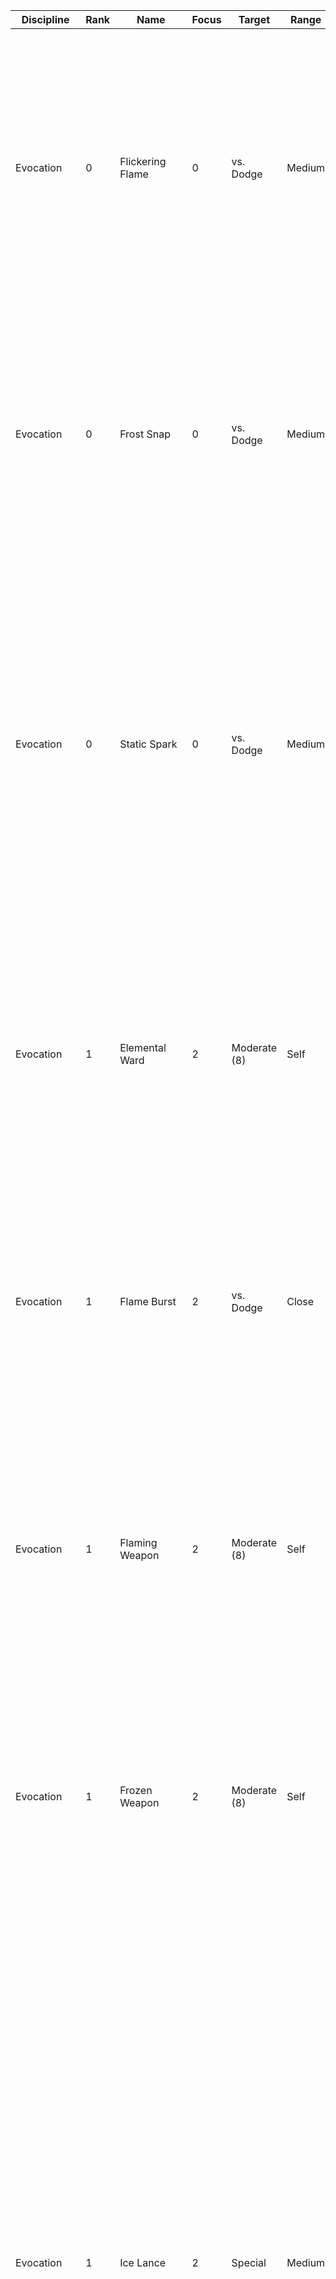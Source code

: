  Discipline   | Rank | Name                 | Focus | Target       | Range  | Properties                            | Effect                                                                                                                                                                                                                                                                                                                                                                                                                                                                                                                                                                                                                                                                                                                                                                                                                                                                                                                                                                                                                                                                                                                                                                                                                                                                                                                                                                                                                                                                                                                                                                                                                                                                                                                                                                                                                                                                                                
--------------|------|----------------------|-------|--------------|--------|---------------------------------------|-------------------------------------------------------------------------------------------------------------------------------------------------------------------------------------------------------------------------------------------------------------------------------------------------------------------------------------------------------------------------------------------------------------------------------------------------------------------------------------------------------------------------------------------------------------------------------------------------------------------------------------------------------------------------------------------------------------------------------------------------------------------------------------------------------------------------------------------------------------------------------------------------------------------------------------------------------------------------------------------------------------------------------------------------------------------------------------------------------------------------------------------------------------------------------------------------------------------------------------------------------------------------------------------------------------------------------------------------------------------------------------------------------------------------------------------------------------------------------------------------------------------------------------------------------------------------------------------------------------------------------------------------------------------------------------------------------------------------------------------------------------------------------------------------------------------------------------------------------------------------------------------------------
 Evocation    | 0    | Flickering Flame     | 0     | vs. Dodge    | Medium |                                       | You create a small flame in your palm. It provides light at a close range. You can throw the flame as a projectile.<br />Weak. Deals +2 fire damage. <br />Strong. Deals +4 fire damage and the target suffers burning (2) for a short duration.<br />Critical. Deals +6 fire damage and the target suffers burning (4) for a short duration.                                                                                                                                                                                                                                                                                                                                                                                                                                                                                                                                                                                                                                                                                                                                                                                                                                                                                                                                                                                                                                                                                                                                                                                                                                                                                                                                                                                                                                                                                                                                                         
 Evocation    | 0    | Frost Snap           | 0     | vs. Dodge    | Medium |                                       | By snapping your fingers, you explosively chill the air around the target.<br />Weak. You deal +2 frost damage. <br />Strong. You deal +4 frost damage and the target is briefly slowed.<br />Critical. You deal +6 frost damage and the target is briefly dazed and slowed.                                                                                                                                                                                                                                                                                                                                                                                                                                                                                                                                                                                                                                                                                                                                                                                                                                                                                                                                                                                                                                                                                                                                                                                                                                                                                                                                                                                                                                                                                                                                                                                                                          
 Evocation    | 0    | Static Spark         | 0     | vs. Dodge    | Medium |                                       | You generate a small electric discharge from your fingertip against a target.<br />Weak. Deal +2 lightning damage.<br />Strong. Deal +4 lightning damage to the target and you can deal +2 lightning damage to one other creature in melee range of the target.<br />Critical. Deal +6 lightning damage to the target and you can deal +4 lightning damage to one other creature in melee range of the target.                                                                                                                                                                                                                                                                                                                                                                                                                                                                                                                                                                                                                                                                                                                                                                                                                                                                                                                                                                                                                                                                                                                                                                                                                                                                                                                                                                                                                                                                                        
 Evocation    | 1    | Elemental Ward       | 2     | Moderate (8) | Self   | quick, concentrate                     | You surround yourself in a ward that absorbs elemental energies affecting you. Cast this spell before taking damage or on your turn.<br />On a success, you gain resistance against fire, frost, and lightning damage. This spell lasts for a short duration.                                                                                                                                                                                                                                                                                                                                                                                                                                                                                                                                                                                                                                                                                                                                                                                                                                                                                                                                                                                                                                                                                                                                                                                                                                                                                                                                                                                                                                                                                                                                                                                                                                         
 Evocation    | 1    | Flame Burst          | 2     | vs. Dodge    | Close  | blast (cone)                          | Holding your open hand out, a wide burst of fire erupts from it.<br />Weak. Deals +2 fire damage to all targets. <br />Strong. Deals +4 fire damage to all targets.<br />Critical. Deals +6 fire damage to all targets and each of them suffers burning (2) for a short duration.                                                                                                                                                                                                                                                                                                                                                                                                                                                                                                                                                                                                                                                                                                                                                                                                                                                                                                                                                                                                                                                                                                                                                                                                                                                                                                                                                                                                                                                                                                                                                                                                                     
 Evocation    | 1    | Flaming Weapon       | 2     | Moderate (8) | Self   | enchant (weapon), singular             | Enchant your weapon with magical flames.<br />On a success, the weapon emits bright light in melee range and dim light in close range of it and deals +2 fire damage. You can make a weapon attack as part of casting this spell.<br />This spell lasts for a medium duration.                                                                                                                                                                                                                                                                                                                                                                                                                                                                                                                                                                                                                                                                                                                                                                                                                                                                                                                                                                                                                                                                                                                                                                                                                                                                                                                                                                                                                                                                                                                                                                                                                        
 Evocation    | 1    | Frozen Weapon        | 2     | Moderate (8) | Self   | enchant (weapon), singular             | Enchant your weapon with magical frost.<br />On a success, the weapon deals +2 frost damage. On a strong or critical hit, the target is briefly slowed. You can make a weapon attack as part of casting this spell.<br />This spell lasts for a medium duration.                                                                                                                                                                                                                                                                                                                                                                                                                                                                                                                                                                                                                                                                                                                                                                                                                                                                                                                                                                                                                                                                                                                                                                                                                                                                                                                                                                                                                                                                                                                                                                                                                                      
 Evocation    | 1    | Ice Lance            | 2     | Special      | Medium |                                       | You form a long spear-like ice shard, hovering above your hand. You can choose to use the ice lance as a melee weapon, or throw it against a target within range.<br /><br />Weapon. You can immediately make a melee attack against a target in reach using the ice lance. The ice lance deals +3 frost weapon damage, has the fragile, pierce, reach, and versatile (+1) properties, and d6 Durability. You roll attacks with it using Mind + Arcana und use your spell base damage for it. The ice lance lasts for a short duration, or until destroyed.<br /><br />Throw. Roll vs. Dodge against a single target in range.<br />Weak. You deal +4 frost damage. <br />Strong. You deal +8 frost damage.<br />Critical. You deal +12 frost damage.                                                                                                                                                                                                                                                                                                                                                                                                                                                                                                                                                                                                                                                                                                                                                                                                                                                                                                                                                                                                                                                                                                                                                 
 Evocation    | 1    | Ice Shards           | 2     | vs. Dodge    | Medium |                                       | You form an icicle in your grasp. The icicle explodes on impact, sending out razor sharp shards around it.<br />Weak. Deal +3 frost damage. The shards explode, dealing +0 frost damage to all creatures in melee range of the target (if the attack roll hits vs. their Dodge).<br />Strong. Deal +6 frost damage. The shards explode, dealing +2 frost damage to all creatures in melee range of the target (if the attack roll hits vs. their Dodge).<br />Critical. Deal +9 frost damage. The shards explode, dealing +4 frost damage to all creatures in melee range of the target (if the attack roll hits vs. their Dodge).                                                                                                                                                                                                                                                                                                                                                                                                                                                                                                                                                                                                                                                                                                                                                                                                                                                                                                                                                                                                                                                                                                                                                                                                                                                                    
 Evocation    | 1    | Lightning Arc        | 2     | vs. Dodge    | Medium |                                       | Arcs of lightning spring forth from your fingertips, jumping from creature to creature.<br />Weak. Deal +2 lightning damage up to three creatures close to each other.<br />Strong. Deal +4 lightning damage up to three creatures close to each other.<br />Critical. Deal +6 lightning damage up to three creatures close to each other.                                                                                                                                                                                                                                                                                                                                                                                                                                                                                                                                                                                                                                                                                                                                                                                                                                                                                                                                                                                                                                                                                                                                                                                                                                                                                                                                                                                                                                                                                                                                                            
 Evocation    | 1    | Lightning Weapon     | 2     | Moderate (8) | Self   | enchant (weapon), singular             | Enchant your weapon with magical frost.<br />On a success, the weapon deals +2 lightning damage. On a strong or critical hit, the target is briefly faltering. You can make a weapon attack as part of casting this spell.<br />This spell lasts for a medium duration.                                                                                                                                                                                                                                                                                                                                                                                                                                                                                                                                                                                                                                                                                                                                                                                                                                                                                                                                                                                                                                                                                                                                                                                                                                                                                                                                                                                                                                                                                                                                                                                                                               
 Evocation    | 1    | Scorching Beams      | 2     | vs. Dodge    | Medium |                                       | You form three flaming orbs hovering before you. From each orb, you can shoot a beam of scorching flame. You can choose the same or different targets and roll one attack for each beam.<br />Weak. The beam deals +2 fire damage.<br />Strong. The beam deals +4 fire damage.<br />Critical. The beam deals +6 fire damage.                                                                                                                                                                                                                                                                                                                                                                                                                                                                                                                                                                                                                                                                                                                                                                                                                                                                                                                                                                                                                                                                                                                                                                                                                                                                                                                                                                                                                                                                                                                                                                          
 Evocation    | 2    | Fireball             | 4     | vs. Dodge    | Long   |                                       | You channel a violent sphere of flame, pulsing with energy. Then throw it towards the target location.<br />This spell targets every creature in close range of the target location.<br />Weak. Deals +4 fire damage to all targets. <br />Strong. Deals +8 fire damage to all targets and each of them suffers burning (4) for a short duration.<br />Critical. Deals +12 fire damage to all targets and each of them suffers burning (6) for a short duration.                                                                                                                                                                                                                                                                                                                                                                                                                                                                                                                                                                                                                                                                                                                                                                                                                                                                                                                                                                                                                                                                                                                                                                                                                                                                                                                                                                                                                                      
 Evocation    | 3    | Black Flame Bolt     | 6     | vs. Dodge    | Long   |                                       | You conjure an unnatural black flame which relentlessly consumes everything it touches.<br />Weak. Deal +4 fire damage and the target suffers burning (2).<br />Strong. Deal +8 fire damage and the target suffers burning (4).<br />Critical. Deal +12 fire damage and the target suffers burning (6).<br />The black fire ignores fire resistance and reduces immunity against fire damage to a resistance against it. Burning from black fire can‘t be put out by mundane means and only does, once the caster of it is unconscious or dead. Alternately it can be put out by magic that removes a magical effect to be stopped.                                                                                                                                                                                                                                                                                                                                                                                                                                                                                                                                                                                                                                                                                                                                                                                                                                                                                                                                                                                                                                                                                                                                                                                                                                                                   
 Illusion     | 0    | Distracting Whispers | 0     | vs. Resist   | Medium |                                       | You whisper faint, unintelligible voices into the target&#x27;s mind, breaking their poise and distracting them.<br />Weak. Deal +0 psychic damage (ignoring AV).<br />Strong. Deal +2 psychic damage (ignoring AV) and the target is briefly distracted by the whispers. <br />Critical. Deal +4 psychic damage (ignoring AV) and the target is distracted by the whispers for a short time. They can roll Spirit + Fortitude at the end of their turns to end the effect early.                                                                                                                                                                                                                                                                                                                                                                                                                                                                                                                                                                                                                                                                                                                                                                                                                                                                                                                                                                                                                                                                                                                                                                                                                                                                                                                                                                                                                     
 Illusion     | 0    | Horrific Vision      | 0     | vs. Resist   | Medium |                                       | You conjure false visions into the target‘s mind, making them project horrific events of them or their loved ones.<br />Weak. Deal +0 psychic damage (ignoring AV).<br />Strong. Deal +2 psychic damage (ignoring AV) and the target is briefly frightened. <br />Critical. Deal +4 psychic damage (ignoring AV) and the target is frightened for a short time. They can roll Spirit + Fortitude at the end of their turns to end the effect early.                                                                                                                                                                                                                                                                                                                                                                                                                                                                                                                                                                                                                                                                                                                                                                                                                                                                                                                                                                                                                                                                                                                                                                                                                                                                                                                                                                                                                                                   
 Illusion     | 0    | Mirage               | 0     | Moderate (8) | Medium | concentrate, illusory                  | You can create a stationary image of a creature or object. Choose a small or medium sized form for your mirage. On a success, your chosen mirage appears. It lasts a short duration or until you move out of range of it.                                                                                                                                                                                                                                                                                                                                                                                                                                                                                                                                                                                                                                                                                                                                                                                                                                                                                                                                                                                                                                                                                                                                                                                                                                                                                                                                                                                                                                                                                                                                                                                                                                                                             
 Illusion     | 1    | False Enemy          | 2     | vs. Resist   | Medium | concentrate, continuous, illusory       | Using an illusionary creature, you fool your target into believing they are attacked by the illusion. Choose a small or medium sized humanoid form for your false enemy. On a success, the target imagines the false enemy to be attacking them in melee.<br /><br />Weak. Deal +2 psychic damage (ignoring AV).<br />Strong. Deal +4 psychic damage (ignoring AV) and the target is briefly distracted by the false enemy.<br />Critical. Deal +6 psychic damage (ignoring AV) and the target is briefly distracted by the false enemy. The target’s roll to see through the false enemy is hard.                                                                                                                                                                                                                                                                                                                                                                                                                                                                                                                                                                                                                                                                                                                                                                                                                                                                                                                                                                                                                                                                                                                                                                                                                                                                                                    
 Illusion     | 1    | Illusory Trap        | 2     | vs. Resist   | Medium | concentrate, illusory                  | You make a creature believe that they triggered a trap.<br />On a success, they believe they set of the trap and are pinned by it. Choose any plausible form for the illusory trap to take.<br />Weak. Deal +2 psychic damage (ignoring AV).<br />Strong. Deal +4 psychic damage (ignoring AV) and the target is grappled by the illusory trap.<br />Critical. Deal +6 psychic damage (ignoring AV) and the target is restrained by the illusory trap.<br />After the target believes it was pinned by the trap, the illusion lasts for a short duration.                                                                                                                                                                                                                                                                                                                                                                                                                                                                                                                                                                                                                                                                                                                                                                                                                                                                                                                                                                                                                                                                                                                                                                                                                                                                                                                                             
 Illusion     | 1    | Invisibility         | 2     | Moderate (8) | Self   | concentrate, illusory                  | You shroud yourself in illusions of your surroundings, hiding you from the sights of others.<br />On a success, you are invisible. While invisible, you are hidden from any creature, which hasn’t successfully rolled against this spells illusion, or has an innate ability to see through invisibility. This spell lasts for a short duration or until you attack or cast another spell.                                                                                                                                                                                                                                                                                                                                                                                                                                                                                                                                                                                                                                                                                                                                                                                                                                                                                                                                                                                                                                                                                                                                                                                                                                                                                                                                                                                                                                                                                                           
 Illusion     | 1    | Phantom Self         | 2     | Moderate (8) | Self   | concentrate, continuous, illusory, quick | You create illusionary duplicates of yourself, mimicking your actions to confuse enemies about your true location. <br />Cast this spell on your turn.<br /><br />Weak. You create a second phantom version of you that stays directly at your side and mimics your movements.<br />Strong. You create two phantom selves instead.<br />Critical. You create three phantom selves instead. <br /><br />When an enemy tries to attack you and hasn’t seen through the phantom selves illusion, randomly determine if they hit you or one of your phantom selves. If they hit a phantom, it disappears.                                                                                                                                                                                                                                                                                                                                                                                                                                                                                                                                                                                                                                                                                                                                                                                                                                                                                                                                                                                                                                                                                                                                                                                                                                                                                                 
 Conjuration  | 0    | Arcane Glyph         | 0     | Moderate (8) | Touch  | ritual (minutes), singular             | Conjure a small arcane glyph that is almost invisible on a stationary object or surface you touch. On a success, choose one of the following effects:<br /><br />Explosion. Roll vs. Dodge for each creature close to the glyph. On a hit, each target takes +0 (weak) / +2 (strong) / +4 (critical) blast damage.<br /><br />Alarm. A loud continuous sound blasts from the glyph, hearable anywhere within a very long range of it.<br /><br />Spell Effect. Choose one of your other non-ritual spells targeting one or multiple creatures in no more than close range. Immediately spend the Focus required to cast the spell. Once the glyph activates, cast the chosen spell with random targets within range.<br /><br />Also determine a condition for when the glyph is supposed to activate, such as somebody touching it, stepping on it, or moving directly past it. The condition has to be met in close range of the glyph.<br />Once the condition is met, the glyph erupts with the chosen effect.                                                                                                                                                                                                                                                                                                                                                                                                                                                                                                                                                                                                                                                                                                                                                                                                                                                                                    
 Conjuration  | 0    | Arcane Missiles      | 0     | vs. Dodge    | Medium |                                       | Conjure one or multiple small projectiles or pure arcane energy and lunge them against a target.<br />Weak. Deal +2 blast damage.<br />Strong. Two hits that deal +2 blast damage each.<br />Critical. Three hits that deal +2 blast damage each.                                                                                                                                                                                                                                                                                                                                                                                                                                                                                                                                                                                                                                                                                                                                                                                                                                                                                                                                                                                                                                                                                                                                                                                                                                                                                                                                                                                                                                                                                                                                                                                                                                                     
 Conjuration  | 0    | Extraplanar Pocket   | 0     | Moderate (8) | Touch  | quick                                 | Choose one item taking up 1 load or less and hold it out before you. Cast this spell on your turn.<br />On a success, your hand reaches into an extraplanar pocket, either storing the item you are holding or withdrawing an item you stored beforehand from it during your turn.<br /><br />You can only ever store items with a combined load of up to 2 + Arcana in the extraplanar pocket. When storing supply in it, you can‘t store more than a d12 (or 5 units) for any single type of supply in it.<br /><br />Once you are unconcious, any stored item re-appears before you.                                                                                                                                                                                                                                                                                                                                                                                                                                                                                                                                                                                                                                                                                                                                                                                                                                                                                                                                                                                                                                                                                                                                                                                                                                                                                                               
 Conjuration  | 1    | Arcane Barrier       | 2     | Moderate (8) | Short  | concentrate                           | You summon an arcane barrier of semi-translucent energy that provides cover and let’s nothing through. The barrier takes the dimensions of a rectangular door (2 meters x 1 meter) and can be oriented in any direction.<br />On a success, you create the barrier within range in the desired orientation, as long as it touches some solid surface or object.<br /><br />The barrier is immovable and lasts for a short duration or until destroyed. The barrier can be destroyed like any other object. It has a Defense of 6, 4 AV, and 20 HP.                                                                                                                                                                                                                                                                                                                                                                                                                                                                                                                                                                                                                                                                                                                                                                                                                                                                                                                                                                                                                                                                                                                                                                                                                                                                                                                                                    
 Conjuration  | 1    | Familiar Conjuring   | 2     | Moderate (8) | Touch  | ritual (hours), singular               | You set up a ritual to summon an arcane familiar from unknown places beyond this world. As part of casting this spell, you must also spend 100 coins in incense and other occult ingredients. Choose a tiny animal form for your familiar (e.g. cat, bird, spider, …).<br />On a success, you summon your arcane familiar in the chosen form (treat the familiar as a companion for combat). The familiar has the following statistics:<br /><br />Arcane Familiar (tiny extraplanar)<br />HP. 5<br />AV. 0<br />Attributes. d4 STR / d6 AGI / d4 SPI / d6 MND<br />Defenses. 6 Parry / 8 Dodge / 7 Resist<br />Skills. Cunning, Perception (equal to your Arcana)<br />Attacks.<br />- Strike. 3 damage (2 base + 1 weapon).<br />Abilities:<br />- Night Vision. This creature can see up to a close distance in dim light as in bright light. Sources of dim light let it see one range category further than normal.<br />- Natural Movement. Depending on the form this creature takes, it can can climb or swim without treating it as difficult terrain, or can fly.<br /><br />You have a psychic connection to your familiar, as long as the two of you are on the same sphere of existence. This connection manifests itself as an intuitive sharing of emotions. You can use this connection to tell your familiar what to do and where to go nonverbally. You can also spend your turn meditating to fully experience all senses of your familiar. While meditating this way, you are considered unconscious and are unaware of your own body‘s surroundings.<br />Any creature capable of sensing magical auras will notice the extraplanar nature of your familiar. Most civilized folks will see this as unnatural and evil. The familiar remains until killed, but can be re-summoned with another ritual. You can choose a new form for your familiar each time you cast this spell. 
 Conjuration  | 1    | Hale of Blades       | 2     | Moderate (8) | Medium |                                       | You conjure a hail of energy-made blades hovering around you. You can send out the blades, whirling and striking at your targets.<br />Weak. Deal +2 damage up to three creatures close to each other.<br />Strong. Deal +4 damage up to three creatures close to each other.<br />Critical. Deal +6 damage up to three creatures close to each other.                                                                                                                                                                                                                                                                                                                                                                                                                                                                                                                                                                                                                                                                                                                                                                                                                                                                                                                                                                                                                                                                                                                                                                                                                                                                                                                                                                                                                                                                                                                                                
 Conjuration  | 1    | Infuse Item          | 2     | Moderate (8) | Touch  | enchant (*), singular                  | You touch any medium or smaller item, temporarily infusing it with arcane energy.<br />On a success, the item increases it’s Durability die by one step. If it is a weapon, it deals +1 weapon damage. If it is an armor, shield, or helmet, it grants +1 AV.<br />These effects last for a long duration. This spell counts as an enchantment for a weapon, armor, shield, helmet, or other item depending on which type of item you infused.                                                                                                                                                                                                                                                                                                                                                                                                                                                                                                                                                                                                                                                                                                                                                                                                                                                                                                                                                                                                                                                                                                                                                                                                                                                                                                                                                                                                                                                        
 Conjuration  | 2    | Arcane Circle        | 4     | Hard (10)    | Melee  | singular, quick                        | You summon a magical circle under your feet, depicting arcane sigils.<br />On a success, you summon the arcane circle in your melee range. Any creature casting an arcane spell while standing on the circle gains +1 boon when casting or concentrating on an arcane spell and deals +2 damage per SL with any arcane spell.<br />The arcane circle remains stationary at the position you cast it at for a medium duration, or until you cast another one at a different position.                                                                                                                                                                                                                                                                                                                                                                                                                                                                                                                                                                                                                                                                                                                                                                                                                                                                                                                                                                                                                                                                                                                                                                                                                                                                                                                                                                                                                  
 Telepathy    | 0    | Detect Magic         | 0     | Moderate (8) | Short  |                                       | You attune your vision to the lingering auras of magical influence.<br />On a success, you detect any magical auras within range emanated by creatures, items, or other magical effects, such as illusions.<br />Weak. You briefly know the general direction of each aura during the moment when this spell is cast.<br />Strong. Same as a weak success, and you keep track of all detected auras within range for a short duration.<br />Critical. Same as a strong success, and you know magical nature, the discipline, or tradition of the detected auras.                                                                                                                                                                                                                                                                                                                                                                                                                                                                                                                                                                                                                                                                                                                                                                                                                                                                                                                                                                                                                                                                                                                                                                                                                                                                                                                                      
 Telepathy    | 0    | Mental Link          | 0     | vs. Resist   | Medium | quick                                 | You focus on the mind of another creature you can see within range. Cast this spell on your turn.<br />On a success, you can either send a brief message, thought, or mental image to the target, or get insight into their immediate surface thoughts and current emotions.                                                                                                                                                                                                                                                                                                                                                                                                                                                                                                                                                                                                                                                                                                                                                                                                                                                                                                                                                                                                                                                                                                                                                                                                                                                                                                                                                                                                                                                                                                                                                                                                                          
 Telepathy    | 0    | Mind Blast           | 0     | vs. Resist   | Medium |                                       | You concentrate to overwhelm a creature‘s mind with mental energy.<br />Weak. Deal +0 psychic damage (ignoring AV).<br />Strong. Deal +2 psychic damage (ignoring AV). The target is briefly dazed. <br />Critical. Deal +4 psychic damage (ignoring AV). The target is dazed for a short time. They can roll Spirit + Fortitude at the end of their turns to end the effect early.                                                                                                                                                                                                                                                                                                                                                                                                                                                                                                                                                                                                                                                                                                                                                                                                                                                                                                                                                                                                                                                                                                                                                                                                                                                                                                                                                                                                                                                                                                                   
 Telepathy    | 1    | Control Beast        | 2     | vs. Resist   | Close  | concentrate                           | You dominate the mind of an animal with no more than a d4 Mind you can see within range. The target has to be of a tier equal to or lower than your Arcana.<br />Weak. The target is briefly stunned. <br />Strong. You briefly take control of the target, choosing what they do on their next turn.<br />Critical. You take control of the target for a short duration, choosing what they do on their turns.<br />After the spell ends, the target is aware you influenced their mind. They can roll Spirit + Fortitude at the end of their turns to end the effect early. Once they do, you can no longer cast this spell against them for the rest of the scene.                                                                                                                                                                                                                                                                                                                                                                                                                                                                                                                                                                                                                                                                                                                                                                                                                                                                                                                                                                                                                                                                                                                                                                                                                                 
 Telepathy    | 1    | Foresight            | 2     | Moderate (8) | Self   | quick                                 | You heighten your senses, granting you an instinctual glimpse into the immediate future. Cast this when being attacked or on your turn.<br />Weak. Attacks against you briefly suffer +1 bane.<br />Strong. Attacks against you briefly suffer +1 bane and you briefly gain +1 boon on your next attack roll.<br />Critical. Attacks against you briefly suffer +1 bane, you briefly gain +1 boon and add your Arcana as damage on your next attack roll.                                                                                                                                                                                                                                                                                                                                                                                                                                                                                                                                                                                                                                                                                                                                                                                                                                                                                                                                                                                                                                                                                                                                                                                                                                                                                                                                                                                                                                             
 Telepathy    | 1    | Psychometry          | 2     | Moderate (8) | Touch  | ritual (minutes)                      | Touching an inanimate object, you gain insights into it’s recent history and what events took place around it.<br />Weak. You gain one Discovery.<br />Strong. You gain two Discovery.<br />Critical. You gain three Discovery.<br />You can spend one Discovery, the same as when rolling for Discovery, to gain insights into the objects history or what events took place around them. Both have to have taken place during the last week.<br />You can only cast this spell once per object.                                                                                                                                                                                                                                                                                                                                                                                                                                                                                                                                                                                                                                                                                                                                                                                                                                                                                                                                                                                                                                                                                                                                                                                                                                                                                                                                                                                                     
 Telepathy    | 1    | Subtle Suggestion    | 2     | vs. Resist   | Medium |                                       | You subtly plant a suggested action in a creature‘s mind.<br />Choose any simple action that doesn‘t inflict harm on the creature or one of it‘s allies.<br />Weak. The target suffers +1 bane on any action on their next turn, unless it is following the suggested action.<br />Strong. The target suffers +2 banes on any action on their next turn, unless it is following the suggested action.<br />Critical. The target is forced to take the suggested action on their next turn.<br />After the spell ends, the target is aware you influenced their mind. Once you fail to cast this spell against any creature, it is immune against it for the rest of the scene.                                                                                                                                                                                                                                                                                                                                                                                                                                                                                                                                                                                                                                                                                                                                                                                                                                                                                                                                                                                                                                                                                                                                                                                                                        
 Telepathy    | 2    | Nullify Spell        | 4     | vs. Resist   | Short  | quick                                 | You invade the mind of a creature, interrupting them in the middle of casting a spell.<br />Cast this spell when a creature in range casts a spell. Add their spell‘s rank to their Resist against this spell.<br />Weak. You nullify the spell they were about to cast.<br />Strong. Deal +2 psychic damage (ignoring AV) and you nullify the spell they were about to cast.<br />Critical. Deal +4 psychic damage (ignoring AV) and you nullify the spell they were about to cast.                                                                                                                                                                                                                                                                                                                                                                                                                                                                                                                                                                                                                                                                                                                                                                                                                                                                                                                                                                                                                                                                                                                                                                                                                                                                                                                                                                                                                  
 Telekinetics | 0    | Kinetic Pull         | 0     | vs. Dodge    | Short  |                                       | You telekinetically hold onto a target object or creature of medium or smaller size within range and violently pull them towards you.<br />When targeting an object held by a creature, you suffer +1 bane on the roll.<br />Weak. Pull the target up to a close distance towards you.<br />Strong. Pull the target up to a close distance towards you and they fall prone.<br />Critical. Pull the target up to a short distance towards you and they fall prone.<br />This Movement is treated the same as pushing in regards to Opportunity Attacks, larger creatures, and other effects.                                                                                                                                                                                                                                                                                                                                                                                                                                                                                                                                                                                                                                                                                                                                                                                                                                                                                                                                                                                                                                                                                                                                                                                                                                                                                                          
 Telekinetics | 0    | Kinetic Push         | 0     | vs. Dodge    | Short  |                                       | You rapidly extend your open hand forward, shooting a blast wave against the target from it.<br />Weak. Deal +2 blast damage.<br />Strong. Deal +4 blast damage and push the target close.<br />Critical. Deal +6 blast damage and push the target a short distance.                                                                                                                                                                                                                                                                                                                                                                                                                                                                                                                                                                                                                                                                                                                                                                                                                                                                                                                                                                                                                                                                                                                                                                                                                                                                                                                                                                                                                                                                                                                                                                                                                                  
 Telekinetics | 0    | Telekinetic Grab     | 0     | vs. Dodge    | Close  | concentrate                           | You can move a small object within range for a short distance or throw it for a medium distance during your turn by flicking your hand in the target direction. You can either do so with any small object lying around, or with ammo or a small weapon you carry.<br />Weak. Throwing the object at a target deals +2 damage.<br />Strong. Throwing the object at a target deals +4 damage.<br />Critical. Throwing the object at a target deals +6 damage.<br />While holding or moving the object, you can continue to do so over multiple turns by recasting this spell on every turn.                                                                                                                                                                                                                                                                                                                                                                                                                                                                                                                                                                                                                                                                                                                                                                                                                                                                                                                                                                                                                                                                                                                                                                                                                                                                                                            
 Telekinetics | 1    | Gravitational Pull   | 2     | vs. Dodge    | Medium | concentrate                           | You create a tiny orb of pure force at the target location, pulling everything around it towards it. This spell targets every medium or smaller sized creature in melee range of the orb.<br />Weak. Each target is briefly slowed.<br />Strong. Each target is briefly grappled by it.<br />Critical. Each target is briefly restrained by it.<br />The close area around the orb is considered difficult terrain. When any medium or smaller sized creature first enters the orb‘s melee range or starts it‘s turn there, they have to roll Strength + Athletics. On a failure, they are briefly restrained by the orb.<br />The orb lasts for a short duration.                                                                                                                                                                                                                                                                                                                                                                                                                                                                                                                                                                                                                                                                                                                                                                                                                                                                                                                                                                                                                                                                                                                                                                                                                                    
 Telekinetics | 1    | Kinetic Shield       | 2     | Moderate (8) | Self   | quick                                 | You quickly hold out your hand, creating a kinetic shield in front of you, protecting you from harm. Cast this spell when you are attacked by any effect targeting your Parry or Dodge.<br />On a success, you defend the attack with your Resist instead. If the attack misses, until your next turn, each time you are attacked by any effect targeting your Parry or Dodge, you can choose to defend with your Resist instead until an attack hits you.                                                                                                                                                                                                                                                                                                                                                                                                                                                                                                                                                                                                                                                                                                                                                                                                                                                                                                                                                                                                                                                                                                                                                                                                                                                                                                                                                                                                                                            
 Telekinetics | 1    | Psychic Crush        | 2     | vs. Dodge    | Medium |                                       | You telekinetically grasp at a creature, suffocating them inside a giant, invisible hand.<br />Weak. Deal +4 crush damage.<br />Strong. Deal +8 crush damage.<br />Critical. Deal +12 crush damage.                                                                                                                                                                                                                                                                                                                                                                                                                                                                                                                                                                                                                                                                                                                                                                                                                                                                                                                                                                                                                                                                                                                                                                                                                                                                                                                                                                                                                                                                                                                                                                                                                                                                                                   
 Telekinetics | 1    | Reflective Barrier   | 2     | Moderate (8) | Self   | concentrate                           | You create a nearly invisible energy barrier around you, held up by your mental power.<br />On a success, the barrier grants you +4 AV as armor and lasts for a short duration.<br />While the barrier is active, when you are attacked by a ranged attack and they miss you, you can use a Quick Action to reflect their attack back on them. Roll Mind + Arcana vs. their Dodge. On a hit, resolve the attack’s normal effects.                                                                                                                                                                                                                                                                                                                                                                                                                                                                                                                                                                                                                                                                                                                                                                                                                                                                                                                                                                                                                                                                                                                                                                                                                                                                                                                                                                                                                                                                     
 Telekinetics | 1    | Shockwave            | 2     | vs. Dodge    | Close  |                                       | You spread your arms out from you, sending a shockwave of kinetic energy in all directions.<br />Weak. Deal +2 blast damage against all creatures and objects in range.<br />Strong. Deal +4 blast damage against all creatures and objects in range and push them close away from you.<br />Critical. Deal +6 blast damage against all creatures and objects in range, push them close away from you, and they fall prone.                                                                                                                                                                                                                                                                                                                                                                                                                                                                                                                                                                                                                                                                                                                                                                                                                                                                                                                                                                                                                                                                                                                                                                                                                                                                                                                                                                                                                                                                           
 Telekinetics | 2    | Levitation           | 4     | Hard (10)    | Medium | concentrate                           | You push yourself against the pull of the earth, letting you hover visibly above the ground.<br />On a success, you start levitating. While levitating, you gain the following effects:<br />- You gain +1 boon on Agility + Cunning rolls to move silently.<br />- You can’t move more than a short distance per turn.<br />- You ignore the effects of difficult terrain from the ground below you.<br />- You don‘t trigger any mechanisms in the ground, such as pressure plates.<br />- When you would fall, you instead softly glide a short distance per round lower.<br />The levitation lasts for a medium duration. If the spell ends while you still fall, you fall the remaining distance as normal.                                                                                                                                                                                                                                                                                                                                                                                                                                                                                                                                                                                                                                                                                                                                                                                                                                                                                                                                                                                                                                                                                                                                                                                      
 Telekinetics | 2    | Stasis               | 4     | vs. Resist   | Medium | concentrate, continuous                | You pressure a creature in kinetic force from all sides, making them unable to move. You suffer +1 bane on the roll for every size category the target is larger than you.<br />On a success, the target is briefly stunned. If the target takes damage while stunned by this spell, roll for Spell Concentration as if you took the same amount of damage.                                                                                                                                                                                                                                                                                                                                                                                                                                                                                                                                                                                                                                                                                                                                                                                                                                                                                                                                                                                                                                                                                                                                                                                                                                                                                                                                                                                                                                                                                                                                           
 Necromancy   | 0    | Drain Life           | 0     | vs. Resist   | Medium |                                       | You inflict the target with a spectral necrotic energy, draining their very life force.<br />Weak. Deal +2 necrotic damage.<br />Strong. Deal +4 necrotic damage and regain +0 HP.<br />Critical. Deal +6 necrotic damage and regain +2 HP.                                                                                                                                                                                                                                                                                                                                                                                                                                                                                                                                                                                                                                                                                                                                                                                                                                                                                                                                                                                                                                                                                                                                                                                                                                                                                                                                                                                                                                                                                                                                                                                                                                                           
 Necromancy   | 0    | Enfeebling Grasp     | 0     | vs. Resist   | Medium |                                       | You summon a ghostly translucent claw, taking hold of the target and draining their strength.<br />Weak. Deal +2 necrotic damage.<br />Strong. Deal +4 necrotic damage and briefly reduce their Strength die by one step.<br />Critical. Deal +6 necrotic damage and reduce their Strength die by one step for a short duration.<br />They can roll Spirit + Fortitude at the end of their turns to end the effect early.                                                                                                                                                                                                                                                                                                                                                                                                                                                                                                                                                                                                                                                                                                                                                                                                                                                                                                                                                                                                                                                                                                                                                                                                                                                                                                                                                                                                                                                                             
 Necromancy   | 0    | Life Echo            | 0     | Moderate (8) | Touch  |                                       | You pry the mind of one deceased creature with an intact head, that died no further back than one week.<br />Weak. You gain one Discovery.<br />Strong. You gain two Discovery.<br />Critical. You gain three Discovery.<br />You can spend one Discovery, the same as when rolling for Discovery, to gain insights into the deceased creatures thoughts and emotions before death.<br />You can only cast this spell once per deceased creature.                                                                                                                                                                                                                                                                                                                                                                                                                                                                                                                                                                                                                                                                                                                                                                                                                                                                                                                                                                                                                                                                                                                                                                                                                                                                                                                                                                                                                                                     
 Necromancy   | 1    | Animate Corpse       | 2     | Moderate (8) | Touch  | concentrate, ritual (minutes)          | You sacrifice your own life force to animate the corpse of a creature with medium or smaller size in range as an undead creature. The creature’s remains must not be missing any crucial body parts for it to be animated. You can choose to either animate them in the form of a zombie or a skeleton (you can equip the skeleton with weapons). If the remains are heavily decayed, you can only animate them as a skeleton.<br />On a success, reduce your current and maximum HP by 5 and reanimate the remains under your control (treat the creature as a companion for combat).<br /><br />The animated undead stays animated for a medium duration. While you control the undead creature, you can choose to end the spell animating them. When you lose concentration on this spell, you instead lose control of the undead creature, but it stays animated for the rest of the duration, violently attacking any living creature around it. After you stop controlling the undead creature, your maximum HP returns to normal.<br />Any corpse animated as an undead creature once is unusable for further corpse animating.                                                                                                                                                                                                                                                                                                                                                                                                                                                                                                                                                                                                                                                                                                                                                                
 Necromancy   | 1    | Control Undead       | 2     | vs. Resist   | Short  | concentrate                           | You dominate the evil spirit in one undead creature you can see within range. The target has to be of a tier equal to or lower than your Arcana.<br />Weak. The target is briefly stunned. <br />Strong. You briefly take control of the target, choosing what they do on their next turn.<br />Critical. You take control of the target for a short duration, choosing what they do on their turns.<br />They can roll Spirit + Fortitude at the end of their turns to end the effect early. Once they do, you can no longer cast this spell against them for the rest of the scene.                                                                                                                                                                                                                                                                                                                                                                                                                                                                                                                                                                                                                                                                                                                                                                                                                                                                                                                                                                                                                                                                                                                                                                                                                                                                                                                 
 Necromancy   | 1    | Death Bolt           | 2     | vs. Dodge    | Medium |                                       | You conjure a bolt of pure negative energy and hurl it against the target.<br />Weak. The target takes +4 necrotic damage.<br />Strong. The target takes +8 necrotic damage.<br />Critical. The target takes +12 necrotic damage.                                                                                                                                                                                                                                                                                                                                                                                                                                                                                                                                                                                                                                                                                                                                                                                                                                                                                                                                                                                                                                                                                                                                                                                                                                                                                                                                                                                                                                                                                                                                                                                                                                                                     
 Necromancy   | 1    | Grasp of Decay       | 2     | vs. Resist   | Medium |                                       | You envelop your target in ethereal, necrotic energy slowly draining their life.<br />Weak. You deal +3 necrotic damage and they take 2 lasting necrotic damage for a short duration.<br />Strong. You deal +6 necrotic damage and they take 4 lasting necrotic damage for a short duration.<br />Critical. You deal +9 necrotic damage they take 6 lasting necrotic damage for a short duration.<br />They can roll Spirit + Fortitude at the end of their turns to end the effect early.                                                                                                                                                                                                                                                                                                                                                                                                                                                                                                                                                                                                                                                                                                                                                                                                                                                                                                                                                                                                                                                                                                                                                                                                                                                                                                                                                                                                            

